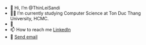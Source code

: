 - 👋 Hi, I’m @ThinLeiSandi
- 💁‍♀️ I’m currently studying Computer Science at Ton Duc Thang University, HCMC.
- 🌱 
- 📫 How to reach me  <a href="https://www.linkedin.com/in/thin-lei-sandi-0a75a4200/">LinkedIn</a>
- 📩 <a href="mailto:thinlei.ori16@gmail.com">Send email</a>

<!---
ThinLeiSandi/ThinLeiSandi is a ✨ special ✨ repository because its `README.md` (this file) appears on your GitHub profile.
You can click the Preview link to take a look at your changes.
--->
